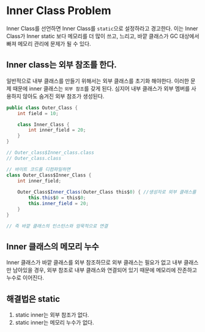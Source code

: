 # Inner Class Problem

Inner Class를 선언하면 Inner Class를 `static`으로 설정하라고 경고한다.
이는 Inner Class가 Inner static 보다 메모리를 더 많이 쓰고, 느리고, 바깥 클래스가 GC 대상에서 빠져 메모리 관리에 문제가 될 수 있다.

## Inner class는 외부 참조를 한다. 
일반적으로 내부 클래스를 만들기 위해서는 외부 클래스를 초기화 해야한다. 이러한 문제 때문에 inner 클래스는 `외부 참조`를 갖게 된다. 심지어 내부 클래스가 외부 멤버를
사용하지 않아도 숨겨진 외부 참조가 생성된다. 
```java
public class Outer_Class {
    int field = 10;

    class Inner_Class {
        int inner_field = 20;
    }
}

// Outer_class$Inner_class.class
// Outer_class.class

// 바이트 코드를 디컴파일하면
class Outer_Class$Inner_Class {
    int inner_field;
    
    Outer_Class$Inner_Class(Outer_Class this$0) { //생성자로 외부 클래스를 매개 변수로 받아서 초기화
        this.this$0 = this$0;
        this.inner_field = 20;
    }
}

// 즉 바깥 클래스의 인스턴스와 암묵적으로 연결
```

## Inner 클래스의 메모리 누수
Inner 클래스가 바깥 클래스를 외부 참조하므로 외부 클래스는 필요가 없고 내부 클래스만 남아있을 경우, 외부 참조로 내부 클래스와
연결되어 있기 때문에 메모리에 잔존하고 누수로 이어진다.


## 해결법은 static
1. static inner는 외부 참조가 없다.
2. static inner는 메모리 누수가 없다.